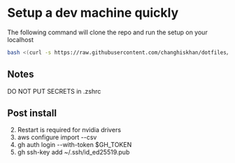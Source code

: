 # Setup a dev machine quickly

The following command will clone the repo and run the setup on your localhost

```bash
bash <(curl -s https://raw.githubusercontent.com/changhiskhan/dotfiles/ansible/bootstrap.sh)
```

## Notes

DO NOT PUT SECRETS in .zshrc

## Post install
2. Restart is required for nvidia drivers
3. aws configure import --csv <credentials>
4. gh auth login --with-token $GH_TOKEN
5. gh ssh-key add ~/.ssh/id_ed25519.pub
